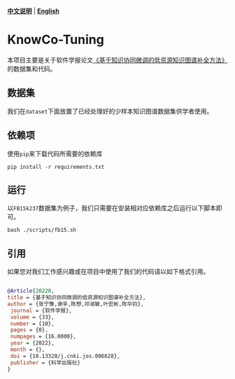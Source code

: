 [**中文说明**](https://github.com/zjunlp/PromptKG/tree/main/research/KnowCo-Tuning/README_CN.md) | [**English**](https://github.com/zjunlp/PromptKG/edit/main/research/KnowCo-Tuning/README.md)

# KnowCo-Tuning

本项目主要是关于软件学报论文[《基于知识协同微调的低资源知识图谱补全方法》](http://jos.org.cn/jos/article/abstract/6628?st=search)的数据集和代码。

## 数据集

我们在`dataset`下面放置了已经处理好的少样本知识图谱数据集供学者使用。

## 依赖项
使用`pip`来下载代码所需要的依赖库

```shell
pip install -r requirements.txt
```

## 运行

以`FB15k237`数据集为例子，我们只需要在安装相对应依赖库之后运行以下脚本即可。
```shell
bash ./scripts/fb15.sh
```

## 引用
如果您对我们工作感兴趣或在项目中使用了我们的代码请以如下格式引用。

```bibtex

@Article{20220,
title = {基于知识协同微调的低资源知识图谱补全方法},
author = {张宁豫,谢辛,陈想,邓淑敏,叶宏彬,陈华钧},
 journal = {软件学报},
 volume = {33},
 number = {10},
 pages = {0},
 numpages = {16.0000},
 year = {2022},
 month = {},
 doi = {10.13328/j.cnki.jos.006628},
 publisher = {科学出版社}
}
```
